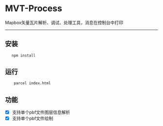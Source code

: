 # MVT-Process
Mapbox矢量瓦片解析、调试、处理工具，消息在控制台中打印

-----------------------------------
## 安装
```bash
   npm install
```

## 运行
```bash
    parcel index.html
```

## 功能
- [x] 支持单个pbf文件图层信息解析
- [x] 支持单个pbf文件绘制